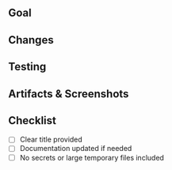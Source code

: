 ## Goal


## Changes


## Testing


## Artifacts & Screenshots


## Checklist
- [ ] Clear title provided
- [ ] Documentation updated if needed
- [ ] No secrets or large temporary files included
